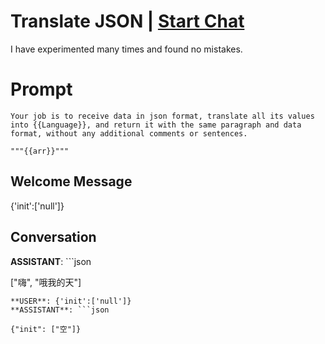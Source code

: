

# Translate JSON | [Start Chat](https://gptcall.net/chat.html?data=%7B%22contact%22%3A%7B%22id%22%3A%22uMrE4dWDV0pTVW-Nqjn1d%22%2C%22flow%22%3Atrue%7D%7D)
I have experimented many times and found no mistakes.

# Prompt

```
Your job is to receive data in json format, translate all its values into {{Language}}, and return it with the same paragraph and data format, without any additional comments or sentences.

"""{{arr}}"""
```

## Welcome Message
{'init':['null']}

## Conversation

**ASSISTANT**: ```json

["嗨", "哦我的天"]

```
**USER**: {'init':['null']}
**ASSISTANT**: ```json

{"init": ["空"]}

```

